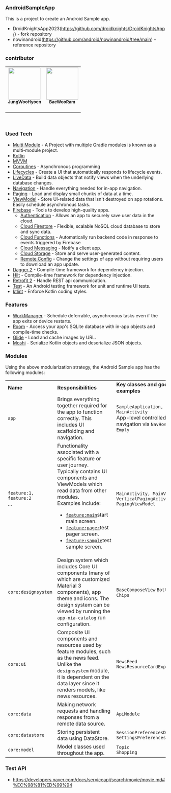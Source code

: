 ### AndroidSampleApp
This is a project to create an Android Sample app.
* DroidKnightsApp2023(https://github.com/droidknights/DroidKnightsApp/) - fork repository
* nowinandroid(https://github.com/android/nowinandroid/tree/main) - reference repository

### contributor
<table><tr>         
  <td align="center"><a href="https://github.com/woohyun-jeong"><img src="https://avatars.githubusercontent.com/u/55433351?v=4?s=100" width="100px;" alt=""/>         <br /><sub><b>JungWooHyoen</b><br></sub></a><br /></td>
  <td align="center"><a href="https://github.com/BaeWooRam"><img src="https://avatars.githubusercontent.com/u/41356481?v=4?s=100" width="100px;" alt=""/>         <br /><sub><b>BaeWooRam</b><br></sub></a><br /></td>
</table><br/>

### Used Tech
* [Multi Module](https://developer.android.com/topic/modularization/) - A Project with multiple Gradle modules is known as a multi-module project.
* [Kotlin](https://kotlinlang.org/)
* [MVVM](https://developer.android.com/jetpack/docs/guide)
* [Coroutines](https://kotlinlang.org/docs/reference/coroutines-overview.html) - Asynchronous programming 
* [Lifecycles](https://developer.android.com/topic/libraries/architecture/lifecycle) - Create a UI that automatically responds to lifecycle events.
* [LiveData](https://developer.android.com/topic/libraries/architecture/livedata) - Build data objects that notify views when the underlying database changes.
* [Navigation](https://developer.android.com/guide/navigation/) - Handle everything needed for in-app navigation.
* [Paging](https://developer.android.com/topic/libraries/architecture/paging/) - Load and display small chunks of data at a time.
* [ViewModel](https://developer.android.com/topic/libraries/architecture/viewmodel) - Store UI-related data that isn't destroyed on app rotations. Easily schedule asynchronous tasks.
* [Firebase](https://firebase.google.com/docs) - Tools to develop high-quality apps.
  - [Authentication](https://firebase.google.com/docs) - Allows an app to securely save user data in the cloud.
  - [Cloud Firestore](https://firebase.google.com/docs/firestore) - Flexible, scalable NoSQL cloud database to store and sync data.
  - [Cloud Functions](https://firebase.google.com/docs/functions) - Automatically run backend code in response to events triggered by Firebase 
  - [Cloud Messaging](https://firebase.google.com/docs/cloud-messaging) - Notify a client app.
  - [Cloud Storage](https://firebase.google.com/docs/storage) - Store and serve user-generated content.
  - [Remote Config](https://firebase.google.com/docs/remote-config) - Change the settings of app without requiring users to download an app update.
* [Dagger 2](https://github.com/google/dagger) - Compile-time framework for dependency injection.
* [Hilt](https://developer.android.com/training/dependency-injection/hilt-android) - Compile-time framework for dependency injection.
* [Retrofit 2](https://github.com/square/retrofit) - Handle REST api communication.
* [Test](https://developer.android.com/training/testing/) - An Android testing framework for unit and runtime UI tests.
* [ktlint](https://ktlint.github.io/) - Enforce Kotlin coding styles.

### Features
* [WorkManager](https://developer.android.com/topic/libraries/architecture/workmanager) - Schedule deferrable, asynchronous tasks even if the app exits or device restarts.
* [Room](https://developer.android.com/topic/libraries/architecture/room) - Access your app's SQLite database with in-app objects and compile-time checks.
* [Glide](https://github.com/bumptech/glide) - Load and cache images by URL.
* [Moshi](https://github.com/square/moshi) - Serialize Kotlin objects and deserialize JSON objects.

### Modules
Using the above modularization strategy, the Android Sample app has the following modules:

<table>
  <tr>
   <td><strong>Name</strong>
   </td>
   <td><strong>Responsibilities</strong>
   </td>
   <td><strong>Key classes and good examples</strong>
   </td>
  </tr>
  <tr>
   <td><code>app</code>
   </td>
   <td>Brings everything together required for the app to function correctly. This includes UI scaffolding and navigation. 
   </td>
   <td><code>SampleApplication, MainActivity</code><br>
   App-level controlled navigation via <code>NavHost is Empty</code>
   </td>
  </tr>
  <tr>
   <td><code>feature:1,</code><br>
   <code>feature:2</code><br>
   ...
   </td>
   <td>Functionality associated with a specific feature or user journey. Typically contains UI components and ViewModels which read data from other modules.<br>
   Examples include:<br>
   <ul>
      <li><a href="https://github.com/woohyun-jeong/AndroidSampleApp/tree/main/feature/main"><code>feature:main</code></a>start main screen.</li>
      <li><a href="https://github.com/woohyun-jeong/AndroidSampleApp/tree/main/feature/pager"><code>feature:pager</code></a>test pager screen.</li>
      <li><a href="https://github.com/woohyun-jeong/AndroidSampleApp/tree/main/feature/sample"><code>feature:sample</code></a>test sample screen.</li>
   </ul>
   </td>
   <td><code>MainActivity, MainViewModel</code><br>
   <code>VerticalPagingActivity, PagingViewModel</code>
   </td>
  </tr>
  <tr>
   <td><code>core:designsystem</code>
   </td>
   <td>Design system which includes Core UI components (many of which are customized Material 3 components), app theme and icons. The design system can be viewed by running the <code>app-nia-catalog</code> run configuration. 
   </td>
   <td>
   <code>BaseComposeView</code>    <code>BottomLogo</code>    <code>Chips</code> 
   </td>
  </tr>
  <tr>
   <td><code>core:ui</code>
   </td>
   <td>Composite UI components and resources used by feature modules, such as the news feed. Unlike the <code>designsystem</code> module, it is dependent on the data layer since it renders models, like news resources. 
   </td>
   <td> <code>NewsFeed</code> <code>NewsResourceCardExpanded</code>
   </td>
  </tr>
  <tr>
   <td><code>core:data</code>
   </td>
   <td>Making network requests and handling responses from a remote data source.
   </td>
   <td><code>ApiModule</code>
   </td>
  </tr>
  <tr>
   <td><code>core:datastore</code>
   </td>
   <td>Storing persistent data using DataStore.
   </td>
   <td><code>SessionPreferencesDataSource</code><br>
   <code>SettingsPreferencesDataSource</code>
   </td>
  </tr>
  <tr>
   <td><code>core:model</code>
   </td>
   <td>Model classes used throughout the app.
   </td>
   <td><code>Topic</code><br>
   <code>Shopping</code><br>
   </td>
  </tr>
</table>

### Test API
- https://developers.naver.com/docs/serviceapi/search/movie/movie.md#%EC%98%81%ED%99%94

